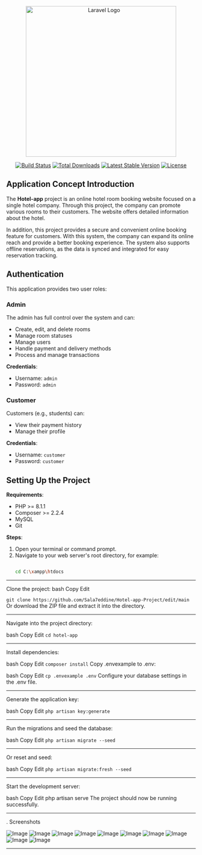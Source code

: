 <p align="center"><a href="https://laravel.com" target="_blank"><img src="https://raw.githubusercontent.com/laravel/art/master/logo-lockup/5%20SVG/2%20CMYK/1%20Full%20Color/laravel-logolockup-cmyk-red.svg" width="400" alt="Laravel Logo"></a></p>

<p align="center">
<a href="https://github.com/laravel/framework/actions"><img src="https://github.com/laravel/framework/workflows/tests/badge.svg" alt="Build Status"></a>
<a href="https://packagist.org/packages/laravel/framework"><img src="https://img.shields.io/packagist/dt/laravel/framework" alt="Total Downloads"></a>
<a href="https://packagist.org/packages/laravel/framework"><img src="https://img.shields.io/packagist/v/laravel/framework" alt="Latest Stable Version"></a>
<a href="https://packagist.org/packages/laravel/framework"><img src="https://img.shields.io/packagist/l/laravel/framework" alt="License"></a>
</p>

## Application Concept Introduction

The **Hotel-app** project is an online hotel room booking website focused on a single hotel company. Through this project, the company can promote various rooms to their customers. The website offers detailed information about the hotel.

In addition, this project provides a secure and convenient online booking feature for customers. With this system, the company can expand its online reach and provide a better booking experience. The system also supports offline reservations, as the data is synced and integrated for easy reservation tracking.

## Authentication

This application provides two user roles:

### Admin
The admin has full control over the system and can:
- Create, edit, and delete rooms
- Manage room statuses
- Manage users
- Handle payment and delivery methods
- Process and manage transactions

**Credentials**:
- Username: `admin`
- Password: `admin`

### Customer
Customers (e.g., students) can:
- View their payment history
- Manage their profile

**Credentials**:
- Username: `customer`
- Password: `customer`

## Setting Up the Project

**Requirements**:
- PHP >= 8.1.1
- Composer >= 2.2.4
- MySQL
- Git

**Steps**:

1. Open your terminal or command prompt.
2. Navigate to your web server's root directory, for example:
   ```bash
   
   cd C:\xampp\htdocs

<hr>
Clone the project:
bash
Copy
Edit
 
`git clone https://github.com/Sala7eddine/Hotel-app-Project/edit/main`
Or download the ZIP file and extract it into the directory.

<hr>
Navigate into the project directory:

bash
Copy
Edit
`cd hotel-app`

<hr>
Install dependencies:

bash
Copy
Edit
`composer install`
Copy .envexample to .env:

bash
Copy
Edit
`cp .envexample .env`
Configure your database settings in the .env file.

<hr>
Generate the application key:

bash
Copy
Edit
`php artisan key:generate`

<hr>
Run the migrations and seed the database:

bash
Copy
Edit
`php artisan migrate --seed`

<hr>
Or reset and seed:

bash
Copy
Edit
`php artisan migrate:fresh --seed`

<hr>
Start the development server:

bash
Copy
Edit
php artisan serve
The project should now be running successfully.

<hr>
. Screenshots


![Image](https://github.com/user-attachments/assets/e154c81f-c56f-4118-a00e-782045dbcd67)
![Image](https://github.com/user-attachments/assets/e63920e3-bb67-439b-831e-3a2fff2c7071)
![Image](https://github.com/user-attachments/assets/5608bef0-1e38-4088-b4e8-55fd49ad989f)
![Image](https://github.com/user-attachments/assets/a0dc3871-020e-436f-8f27-ca36dad1a3a1)
![Image](https://github.com/user-attachments/assets/32eeb1d5-5026-48aa-9279-cc1914fe34bf)
![Image](https://github.com/user-attachments/assets/4aa48367-dc69-42dc-9ab7-44d602ac3e49)
![Image](https://github.com/user-attachments/assets/eb9b49aa-9c15-4f5e-a5c2-995298f087ed)
![Image](https://github.com/user-attachments/assets/b736814a-fb45-456b-b0fc-54dd00d23e99)
![Image](https://github.com/user-attachments/assets/2c509579-fc8e-4471-bb68-fd202b01b6c2)
![Image](https://github.com/user-attachments/assets/bfcd1be8-cf68-4928-ae68-b24470cedf44)


<hr>
